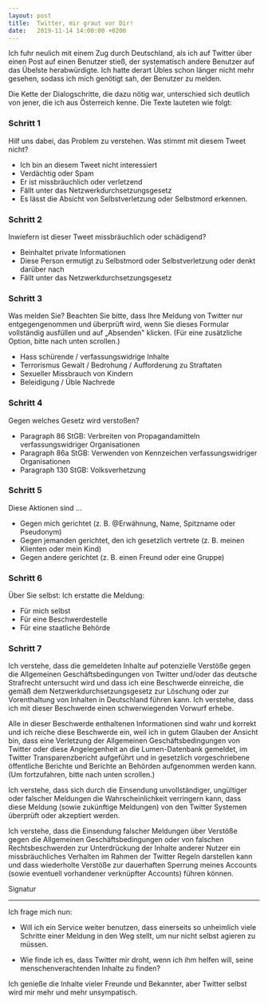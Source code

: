 ```yaml
---
layout: post
title:  Twitter, mir graut vor Dir!
date:   2019-11-14 14:00:00 +0200
---
```


Ich fuhr neulich mit einem Zug durch Deutschland, als ich auf Twitter über einen Post auf einen
Benutzer stieß, der systematisch andere Benutzer auf das Übelste herabwürdigte. Ich hatte
derart Übles schon länger nicht mehr gesehen, sodass ich mich genötigt sah, der Benutzer
zu melden.

Die Kette der Dialogschritte, die dazu nötig war, unterschied sich deutlich von jener,
die ich aus Österreich kenne. Die Texte lauteten wie folgt:

### Schritt 1  

Hilf uns dabei, das Problem zu verstehen. Was stimmt mit diesem Tweet nicht?

* Ich bin an diesem Tweet nicht interessiert
* Verdächtig oder Spam
* Er ist missbräuchlich oder verletzend
* Fällt unter das Netzwerkdurchsetzungsgesetz
* Es lässt die Absicht von Selbstverletzung oder Selbstmord erkennen.

### Schritt 2  

Inwiefern ist dieser Tweet missbräuchlich oder schädigend?

* Beinhaltet private Informationen
* Diese Person ermutigt zu Selbstmord oder Selbstverletzung oder denkt darüber nach
* Fällt unter das Netzwerkdurchsetzungsgesetz

### Schritt 3

Was melden Sie? Beachten Sie bitte, dass Ihre Meldung von Twitter nur
entgegengenommen und überprüft wird, wenn Sie dieses Formular vollständig
ausfüllen und auf „Absenden" klicken. (Für eine zusätzliche Option, bitte nach
unten scrollen.)

* Hass schürende / verfassungswidrige Inhalte
* Terrorismus Gewalt / Bedrohung / Aufforderung zu Straftaten
* Sexueller Missbrauch von Kindern
* Beleidigung / Üble Nachrede

### Schritt 4  

Gegen welches Gesetz wird verstoßen?

* Paragraph 86 StGB: Verbreiten von Propagandamitteln verfassungswidriger Organisationen
* Paragraph 86a StGB: Verwenden von Kennzeichen verfassungswidriger Organisationen
* Paragraph 130 StGB: Volksverhetzung

### Schritt 5  

Diese Aktionen sind ...

* Gegen mich gerichtet (z. B. @Erwähnung, Name, Spitzname oder Pseudonym)
* Gegen jemanden gerichtet, den ich gesetzlich vertrete (z. B. meinen Klienten oder mein Kind)
* Gegen andere gerichtet (z. B. einen Freund oder eine Gruppe)

### Schritt 6  

Über Sie selbst: Ich erstatte die Meldung:

* Für mich selbst
* Für eine Beschwerdestelle
* Für eine staatliche Behörde

### Schritt 7  

Ich verstehe, dass die gemeldeten Inhalte auf potenzielle Verstöße gegen die
Allgemeinen Geschäftsbedingungen von Twitter und/oder das deutsche Strafrecht
untersucht wird und dass ich eine Beschwerde einreiche, die gemäß dem
Netzwerkdurchsetzungsgesetz zur Löschung oder zur Vorenthaltung von Inhalten
in Deutschland führen kann. Ich verstehe, dass ich mit dieser Beschwerde
einen schwerwiegenden Vorwurf erhebe.

Alle in dieser Beschwerde enthaltenen Informationen sind wahr und korrekt und
ich reiche diese Beschwerde ein, weil ich in gutem Glauben der Ansicht bin,
dass eine Verletzung der Allgemeinen Geschäftsbedingungen von Twitter oder
diese Angelegenheit an die Lumen-Datenbank gemeldet, im Twitter
Transparenzbericht aufgeführt und in gesetzlich vorgeschriebene öffentliche
Berichte und Berichte an Behörden aufgenommen werden kann. (Um fortzufahren,
bitte nach unten scrollen.)

Ich verstehe, dass sich durch die Einsendung unvollständiger, ungültiger oder
falscher Meldungen die Wahrscheinlichkeit verringern kann, dass diese Meldung
(sowie zukünftige Meldungen) von den Twitter Systemen überprüft oder akzeptiert
werden.

Ich verstehe, dass die Einsendung falscher Meldungen über Verstöße gegen die
Allgemeinen Geschäftsbedingungen oder von falschen Rechtsbeschwerden zur
Unterdrückung der Inhalte anderer Nutzer ein missbräuchliches Verhalten im
Rahmen der Twitter Regeln darstellen kann und dass wiederholte Verstöße zur
dauerhaften Sperrung meines Accounts (sowie eventuell vorhandener verknüpfter
Accounts) führen können.

Signatur

<hr>

Ich frage mich nun:

* Will ich ein Service weiter benutzen, dass
  einerseits so unheimlich viele Schritte einer Meldung in den Weg stellt,
  um nur nicht selbst agieren zu müssen.

* Wie finde ich es, dass Twitter mir droht, wenn ich ihm helfen will,
  seine menschenverachtenden Inhalte zu finden?

Ich genieße die Inhalte vieler Freunde und Bekannter, aber Twitter selbst
wird mir mehr und mehr unsympatisch.
